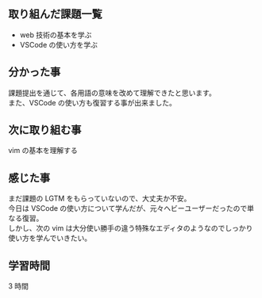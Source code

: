 ## 取り組んだ課題一覧

- web 技術の基本を学ぶ
- VSCode の使い方を学ぶ

## 分かった事

課題提出を通じて、各用語の意味を改めて理解できたと思います。  
また、VSCode の使い方も復習する事が出来ました。

## 次に取り組む事

vim の基本を理解する

## 感じた事

まだ課題の LGTM をもらっていないので、大丈夫か不安。  
今日は VSCode の使い方について学んだが、元々ヘビーユーザーだったので単なる復習。  
しかし、次の vim は大分使い勝手の違う特殊なエディタのようなのでしっかり使い方を学んでいきたい。

## 学習時間

3 時間
